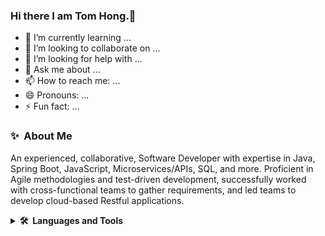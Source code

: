 ### Hi there I am Tom Hong.👋

<!--
**TomYYHong/TomYYHong** is a ✨ _special_ ✨ repository because its `README.md` (this file) appears on your GitHub profile.

Here are some ideas to get you started:
-->
<!-- - 🔭 I’m currently working on building a react project with Node.js -->
- 🌱 I’m currently learning ...
- 👯 I’m looking to collaborate on ...
- 🤔 I’m looking for help with ...
- 💬 Ask me about ...
- 📫 How to reach me: ...
- 😄 Pronouns: ...
- ⚡ Fun fact: ...
  


### ✨&nbsp; About Me
An experienced, collaborative, Software Developer with expertise in Java, Spring Boot, JavaScript, Microservices/APIs, SQL, and more. Proficient in Agile methodologies and test-driven development, successfully worked with cross-functional teams to gather requirements, and led teams to develop cloud-based Restful applications.

<details>
  <summary><b>🛠️&nbsp;&nbsp;Languages&nbsp;and&nbsp;Tools</b></summary>
  <br/>
  <p align="left"><img src="https://github.com/TomYYHong/TomYYHong/assets/56811243/2ca47b1a-5d8f-4a74-accf-be12bae6fad7" alt="springboot" width="40" height="40"/> 
  <img src="https://github.com/TomYYHong/TomYYHong/assets/56811243/e7fb47da-2430-47a1-8c3b-fd539bc348cc)" alt="java" width="40" height="40"/> 


</details>



